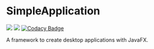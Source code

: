 # SimpleApplication
![](https://github.com/SMILEY4/SimpleApplication/workflows/build/badge.svg)
![](https://github.com/SMILEY4/SimpleApplication/workflows/checkstyle/badge.svg)
[![Codacy Badge](https://api.codacy.com/project/badge/Grade/d83e187444d94e1badda15591d181fde)](https://app.codacy.com/manual/SMILEY4/SimpleApplication?utm_source=github.com&utm_medium=referral&utm_content=SMILEY4/SimpleApplication&utm_campaign=Badge_Grade_Settings)

A framework to create desktop applications with JavaFX.
